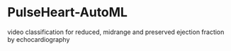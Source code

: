 # PulseHeart-AutoML
video classification for reduced, midrange and preserved ejection fraction by echocardiography
